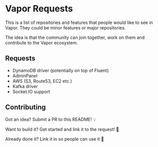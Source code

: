 # Vapor Requests

This is a list of repositories and features that people would like to see in Vapor. They could be minor features or major repositories.

The idea is that the community can join together, work on them and contribute to the Vapor ecosystem.

## Requests

* DynamoDB driver (potentially on top of Fluent)
* AdminPanel
* AWS (S3, Route53, EC2 etc.)
* Kafka driver
* Socket.IO support

## Contributing

Got an idea? Submit a PR to this README! 💡

Want to build it? Get started and link it to the request! 🚀

Already done it? Link it in so people can use it 🙌
